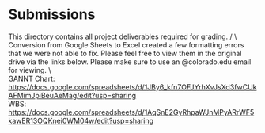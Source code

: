 # Submissions

This directory contains all project deliverables required for grading. /
\ 
Conversion from Google Sheets to Excel created a few formatting errors that we were not able to fix. Please feel free to view them in the original drive via the links below. Please make sure to use an @colorado.edu email for viewing. \ 
\
GANNT Chart: https://docs.google.com/spreadsheets/d/1JBy6_kfn7OFJYrhXvJsXd3fwCUkAFMimJpiBeuAeMag/edit?usp=sharing \
WBS: https://docs.google.com/spreadsheets/d/1AqSnE2GyRhpaWJnMPyARrWF5kawER13OQKnei0WM04w/edit?usp=sharing

